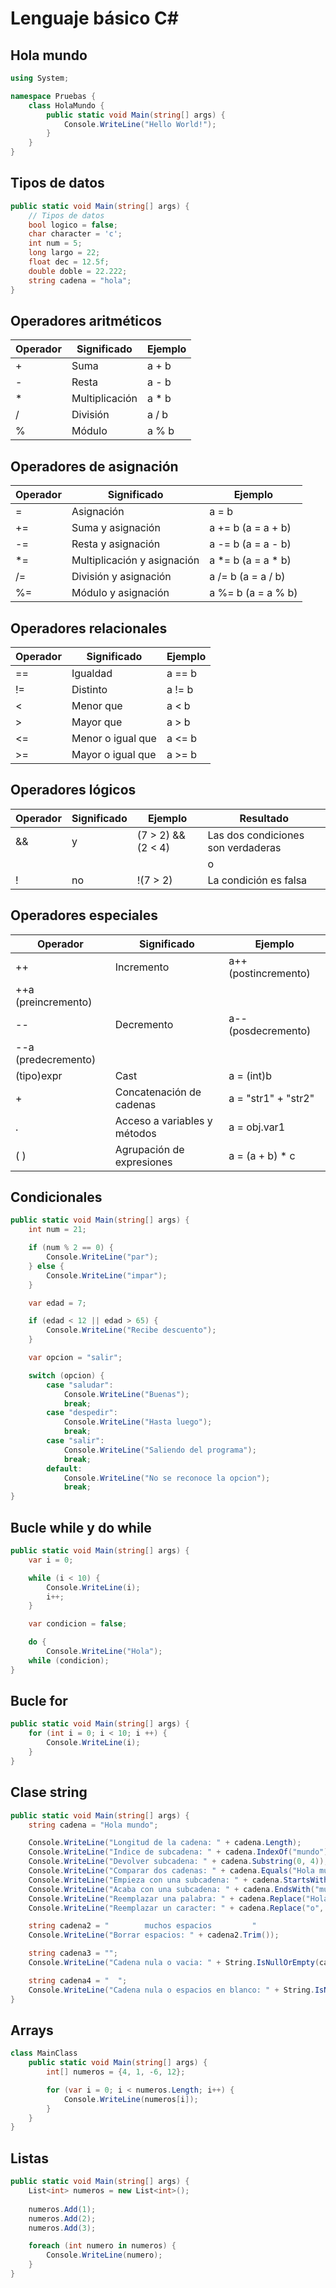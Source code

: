 # Lenguaje básico C#

## Hola mundo

```csharp
using System;

namespace Pruebas {
	class HolaMundo {
		public static void Main(string[] args) {
			Console.WriteLine("Hello World!");
		}
	}
}
```

## Tipos de datos

```csharp
public static void Main(string[] args) {
	// Tipos de datos
	bool logico = false;
	char character = 'c';
	int num = 5;
	long largo = 22;
	float dec = 12.5f;
	double doble = 22.222;
	string cadena = "hola";
}
```

## Operadores aritméticos

| Operador | Significado | Ejemplo |
| --- | --- | --- |
| + | Suma | a + b |
| - | Resta | a - b |
| * | Multiplicación | a * b |
| / | División | a / b |
| % | Módulo | a % b |

## Operadores de asignación

| Operador | Significado | Ejemplo |
| --- | --- | --- |
| = | Asignación | a = b |
| += | Suma y asignación | a += b (a = a + b) |
| -= | Resta y asignación | a -= b (a = a - b) |
| *= | Multiplicación y asignación | a *= b (a = a * b) |
| /= | División y asignación | a /= b (a = a / b) |
| %= | Módulo y asignación | a %= b (a = a % b) |

## Operadores relacionales

| Operador | Significado | Ejemplo |
| --- | --- | --- |
| == | Igualdad | a == b |
| != | Distinto | a != b |
| < | Menor que | a < b |
| > | Mayor que | a > b |
| <= | Menor o igual que | a <= b |
| >= | Mayor o igual que | a >= b |

## Operadores lógicos

| Operador | Significado | Ejemplo | Resultado |
| --- | --- | --- | --- |
| && | y | (7 > 2) && (2 < 4) | Las dos condiciones son verdaderas |
| || | o | (7 > 2) || (2 < 4) | Al menos una de las condiciones en verdadera |
| ! | no | !(7 > 2) | La condición es falsa |

## Operadores especiales

| Operador | Significado | Ejemplo |
| --- | --- | --- |
| ++ | Incremento | a++ (postincremento)
++a (preincremento) |
| -- | Decremento | a-- (posdecremento)
--a (predecremento) |
| (tipo)expr | Cast | a = (int)b |
| + | Concatenación de cadenas | a = "str1" + "str2"  |
| . | Acceso a variables y métodos | a = obj.var1 |
| ( ) | Agrupación de expresiones | a = (a + b) * c |

## Condicionales

```csharp
public static void Main(string[] args) {
	int num = 21;

	if (num % 2 == 0) {
		Console.WriteLine("par");
	} else {
		Console.WriteLine("impar");
	}

	var edad = 7;

	if (edad < 12 || edad > 65) {
		Console.WriteLine("Recibe descuento");
	}

	var opcion = "salir";

	switch (opcion) {
		case "saludar":
			Console.WriteLine("Buenas");
			break;
		case "despedir":
			Console.WriteLine("Hasta luego");
			break;
		case "salir":
			Console.WriteLine("Saliendo del programa");
			break;
		default:
			Console.WriteLine("No se reconoce la opcion");
			break;
}
```

## Bucle while y do while

```csharp
public static void Main(string[] args) {
	var i = 0;

	while (i < 10) {
		Console.WriteLine(i);
		i++;
	}

	var condicion = false;

	do {
		Console.WriteLine("Hola");
	while (condicion);
}
```

## Bucle for

```csharp
public static void Main(string[] args) {
	for (int i = 0; i < 10; i ++) {
		Console.WriteLine(i);
	}
}
```

## Clase string

```csharp
public static void Main(string[] args) {
	string cadena = "Hola mundo";

	Console.WriteLine("Longitud de la cadena: " + cadena.Length);
	Console.WriteLine("Indice de subcadena: " + cadena.IndexOf("mundo"));
	Console.WriteLine("Devolver subcadena: " + cadena.Substring(0, 4));
	Console.WriteLine("Comparar dos cadenas: " + cadena.Equals("Hola mundo"));
	Console.WriteLine("Empieza con una subcadena: " + cadena.StartsWith("Hola"));
	Console.WriteLine("Acaba con una subcadena: " + cadena.EndsWith("mundo"));
	Console.WriteLine("Reemplazar una palabra: " + cadena.Replace("Hola", "Hello"));
	Console.WriteLine("Reemplazar un caracter: " + cadena.Replace("o", "a"));

	string cadena2 = "        muchos espacios         "
	Console.WriteLine("Borrar espacios: " + cadena2.Trim());

	string cadena3 = "";
	Console.WriteLine("Cadena nula o vacia: " + String.IsNullOrEmpty(cadena3));

	string cadena4 = "  ";
	Console.WriteLine("Cadena nula o espacios en blanco: " + String.IsNullOrWhiteSpace(cadena4));
}
```

## Arrays

```csharp
class MainClass
	public static void Main(string[] args) {
		int[] numeros = {4, 1, -6, 12};

		for (var i = 0; i < numeros.Length; i++) {
			Console.WriteLine(numeros[i]);
		}
	}
}
```

## Listas

```csharp
public static void Main(string[] args) {
	List<int> numeros = new List<int>();
	
	numeros.Add(1);
	numeros.Add(2);
	numeros.Add(3);

	foreach (int numero in numeros) {
		Console.WriteLine(numero);
	}
}
```